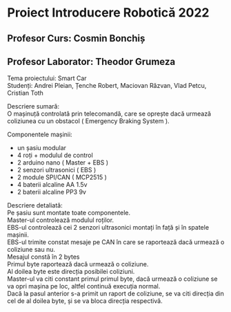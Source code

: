 # Proiect Introducere Robotică 2022
## Profesor Curs: Cosmin Bonchiș
## Profesor Laborator: Theodor Grumeza

Tema proiectului: Smart Car  
Studenți: Andrei Pleian, Țenche Robert, Maciovan Răzvan, Vlad Petcu, Cristian Toth  

Descriere sumară:  
O mașinuță controlată prin telecomandă, care se oprește dacă urmează coliziunea cu un obstacol ( Emergency Braking System ).

Componentele mașinii:
- un șasiu modular
- 4 roți + modulul de control
- 2 arduino nano ( Master + EBS )
- 2 senzori ultrasonici ( EBS )
- 2 module SPI/CAN ( MCP2515 )
- 4 baterii alcaline AA 1.5v
- 2 baterii alcaline PP3 9v

Descriere detaliată:  
Pe șasiu sunt montate toate componentele.  
Master-ul controlează modulul roților.  
EBS-ul controlează cei 2 senzori ultrasonici montați în față și în spatele mașinii.  
EBS-ul trimite constat mesaje pe CAN în care se raportează dacă urmează o coliziune sau nu.  
Mesajul constă în 2 bytes  
Primul byte raportează dacă urmează o coliziune.  
Al doilea byte este direcția posibilei coliziuni.  
Master-ul va citi constant primul primul byte, dacă urmează o coliziune se va opri mașina pe loc, altfel continuă execuția normal.  
Dacă la pasul anterior s-a primit un raport de coliziune, se va citi direcția din cel de al doilea byte, și se va bloca direcția respectivă.